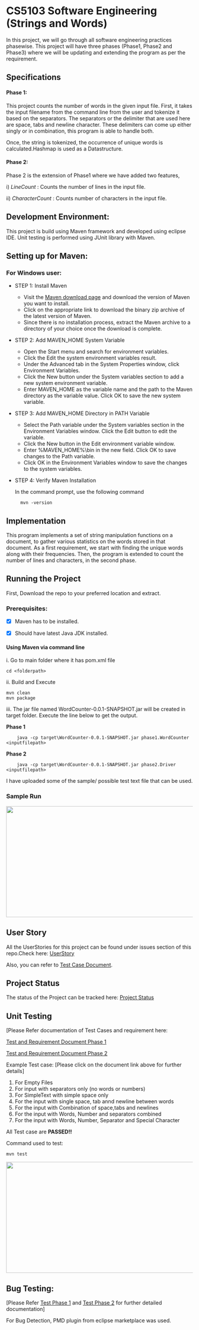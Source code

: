
# CS5103 Software Engineering (Strings and Words)

In this project, we will go through all software engineering practices phasewise. This project will have three phases (Phase1, Phase2 and Phase3) where we will be updating and extending the program as per the requirement.


## Specifications
#### Phase 1:

This project counts the number of words in the given input file. First, it takes the input filename from the command line from the user and tokenize it based on the separators. The separators or the delimiter that are used here are space, tabs and newline character. These delimiters can come up either singly or in combination, this program is able to handle both.

Once, the string is tokenized, the occurrence of unique words is calculated.Hashmap is used as a Datastructure.

#### Phase 2:

Phase 2 is the extension of Phase1 where we have added two features,

i) *LineCount* : Counts the number of lines in the input file. 

ii) *CharacterCount* : Counts number of characters in the input file.

## Development Environment:

This project is build using Maven framework and developed using eclipse IDE. Unit testing is performed using JUnit library with Maven.

## Setting up for Maven:

### For Windows user:

* STEP 1: Install Maven

  - Visit the [Maven download page](https://maven.apache.org/download.cgi?.) and download the version of Maven you want to install. 
  - Click on the appropriate link to download the binary zip archive of the latest version of Maven.
  - Since there is no installation process, extract the Maven archive to a directory of your choice once the download is complete.

 
* STEP 2: Add MAVEN_HOME System Variable

  - Open the Start menu and search for environment variables.
  - Click the Edit the system environment variables result.
  - Under the Advanced tab in the System Properties window, click Environment Variables.
  - Click the New button under the System variables section to add a new system environment variable.
  - Enter MAVEN_HOME as the variable name and the path to the Maven directory as the variable value. Click OK to save the new system variable.

* STEP 3: Add MAVEN_HOME Directory in PATH Variable

  - Select the Path variable under the System variables section in the Environment Variables window. Click the Edit button to edit the variable.
  - Click the New button in the Edit environment variable window.
  - Enter %MAVEN_HOME%\bin in the new field. Click OK to save changes to the Path variable.
  - Click OK in the Environment Variables window to save the changes to the system variables.


* STEP 4: Verify Maven Installation

  In the command prompt, use the following command 
        
        mvn -version



## Implementation

This program implements a set of string manipulation functions on a document, to gather various statistics on the words stored in that document. As a first   requirement, we start with finding the unique words along with their frequencies. Then, the program is extended to count the number of lines and characters, in the second phase.

## Running the Project
First, Download the repo to your preferred location and extract.

### Prerequisites:

- [x] Maven has to be installed.

- [x] Should have latest Java JDK installed.

#### Using Maven via command line 

  i. Go to main folder where it has pom.xml file
  
  	cd <folderpath>

  ii. Build and Execute
    		
	mvn clean
 	mvn package

  iii. The jar file named WordCounter-0.0.1-SNAPSHOT.jar will be created in target folder. Execute the line below to get the output.
  
  **Phase 1**
        
        java -cp target\WordCounter-0.0.1-SNAPSHOT.jar phase1.WordCounter <inputfilepath>
        
  **Phase 2**
  
        java -cp target\WordCounter-0.0.1-SNAPSHOT.jar phase2.Driver <inputfilepath>

I have uploaded some of the sample/ possible test text file that can be used.

### Sample Run


<img src="https://user-images.githubusercontent.com/91647704/229403972-b684f641-4d84-4af5-b1dc-07218b699976.png" width="650" height="300"/>

## User Story

All the UserStories for this project can be found under issues section of this repo.Check here:
	[UserStory](https://github.com/ShresthaSamita/CS5103_qkp232_Samita/issues)

Also, you can refer to [Test Case Document](https://github.com/ShresthaSamita/CS5103_qkp232_Samita/blob/main/Phase2_RequirementAndTestCases.pdf).


## Project Status

The status of the Project can be tracked here:
[Project Status](https://github.com/ShresthaSamita/CS5103_qkp232_Samita/projects?query=is%3Aopen)
	
## Unit Testing 

[Please Refer documentation of Test Cases and requirement here:

[Test and Requirement Document Phase 1](https://github.com/ShresthaSamita/CS5103_qkp232_Samita/blob/main/Phase1_RequirementAndTestCases.pdf)

[Test and Requirement Document Phase 2](https://github.com/ShresthaSamita/CS5103_qkp232_Samita/blob/main/Phase2_RequirementAndTestCases.pdf)

Example Test case:  [Please click on the document link above for further details]

1. For Empty Files
2. For input with separators only (no words or numbers)
3. For SimpleText with simple space only
4. For the input with single space, tab annd newline between words
5. For the input with Combination of space,tabs and newlines
6. For the input with Words, Number and separators combined
7. For the input with Words, Number, Separator and Special Character


All Test case are **PASSED!!**

Command used to test:

	mvn test

<img src="https://user-images.githubusercontent.com/91647704/229402961-3ddc63e2-4306-443c-ab80-fda2e7ae2a4f.png" width="650" height="300" />


## Bug Testing: 

[Please Refer  [Test Phase 1](https://github.com/ShresthaSamita/CS5103_qkp232_Samita/blob/main/Phase1_RequirementAndTestCases.pdf) and [Test Phase 2](https://github.com/ShresthaSamita/CS5103_qkp232_Samita/blob/main/Phase2_RequirementAndTestCases.pdf) for further detailed documentation]

For Bug Detection, PMD plugin from eclipse marketplace was used.

